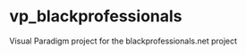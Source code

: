 vp_blackprofessionals
=====================

Visual Paradigm project for the blackprofessionals.net project
